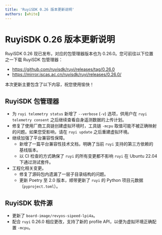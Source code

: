 ```yaml
---
title: 'RuyiSDK 0.26 版本更新说明'
authors: [white]
---
```


# RuyiSDK 0.26 版本更新说明

RuyiSDK 0.26 现已发布，对应的包管理器版本也为 0.26.0。您可前往以下位置之一下载 RuyiSDK 包管理器：

+ https://github.com/ruyisdk/ruyi/releases/tag/0.26.0
+ https://mirror.iscas.ac.cn/ruyisdk/ruyi/releases/0.26.0/

本次更新主要包含了以下内容，祝您使用愉快！

## RuyiSDK 包管理器

+ 为 `ruyi telemetry status` 新增了 `--verbose` (`-v`) 选项，供用户在 `ruyi telemetry consent` 之后继续查看自身遥测数据的上传计划。
+ 修复了使用厂商工具链创建虚拟环境时，工具链 `-mcpu` 取值可能不被正确映射的问题。如果您受影响，请在 `ruyi update` 之后重建虚拟环境。
+ 继续加强了平台兼容性保障。
  + 新增了一篇平台兼容性技术文档，明确了当前 `ruyi` 支持的第三方依赖的基线版本。
  + 以 CI 检查的方式确保了 `ruyi` 的所有变更都不影响 `ruyi` 在 Ubuntu 22.04 下通过测试套件。
+ 工程化相关变更。
  + 修复了源码包内遗漏了一层子目录结构的问题。
  + 更新 Poetry 至 2.0 版本，顺带更新了 `ruyi` 的 Python 项目元数据（`pyproject.toml`）。

## RuyiSDK 软件源

+ 更新了 `board-image/revyos-sipeed-lpi4a`。
+ 配合 `ruyi` 0.26.0 相应更改，支持了新的 profile API，以便为虚拟环境正确配置 `-mcpu`。
